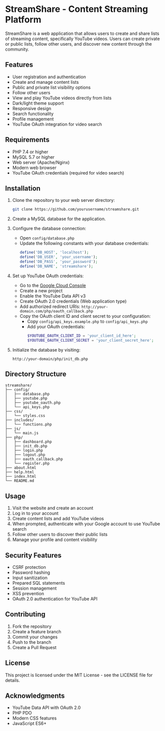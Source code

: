 # StreamShare - Content Streaming Platform

StreamShare is a web application that allows users to create and share lists of streaming content, specifically YouTube videos. Users can create private or public lists, follow other users, and discover new content through the community.

## Features

- User registration and authentication
- Create and manage content lists
- Public and private list visibility options
- Follow other users
- View and play YouTube videos directly from lists
- Dark/light theme support
- Responsive design
- Search functionality
- Profile management
- YouTube OAuth integration for video search

## Requirements

- PHP 7.4 or higher
- MySQL 5.7 or higher
- Web server (Apache/Nginx)
- Modern web browser
- YouTube OAuth credentials (required for video search)

## Installation

1. Clone the repository to your web server directory:
   ```bash
   git clone https://github.com/yourusername/streamshare.git
   ```

2. Create a MySQL database for the application.

3. Configure the database connection:
   - Open `config/database.php`
   - Update the following constants with your database credentials:
     ```php
     define('DB_HOST', 'localhost');
     define('DB_USER', 'your_username');
     define('DB_PASS', 'your_password');
     define('DB_NAME', 'streamshare');
     ```

4. Set up YouTube OAuth credentials:
   - Go to the [Google Cloud Console](https://console.cloud.google.com/)
   - Create a new project
   - Enable the YouTube Data API v3
   - Create OAuth 2.0 credentials (Web application type)
   - Add authorized redirect URIs: `http://your-domain.com/php/oauth_callback.php`
   - Copy the OAuth client ID and client secret to your configuration:
     - Copy `config/api_keys.example.php` to `config/api_keys.php`
     - Add your OAuth credentials:
       ```php
       $YOUTUBE_OAUTH_CLIENT_ID = 'your_client_id_here';
       $YOUTUBE_OAUTH_CLIENT_SECRET = 'your_client_secret_here';
       ```

5. Initialize the database by visiting:
   ```
   http://your-domain/php/init_db.php
   ```

## Directory Structure

```
streamshare/
├── config/
│   ├── database.php
│   ├── youtube.php
│   ├── youtube_oauth.php
│   └── api_keys.php
├── css/
│   └── styles.css
├── includes/
│   └── functions.php
├── js/
│   └── main.js
├── php/
│   ├── dashboard.php
│   ├── init_db.php
│   ├── login.php
│   ├── logout.php
│   ├── oauth_callback.php
│   └── register.php
├── about.html
├── help.html
├── index.html
└── README.md
```

## Usage

1. Visit the website and create an account
2. Log in to your account
3. Create content lists and add YouTube videos
4. When prompted, authenticate with your Google account to use YouTube search
5. Follow other users to discover their public lists
6. Manage your profile and content visibility

## Security Features

- CSRF protection
- Password hashing
- Input sanitization
- Prepared SQL statements
- Session management
- XSS prevention
- OAuth 2.0 authentication for YouTube API

## Contributing

1. Fork the repository
2. Create a feature branch
3. Commit your changes
4. Push to the branch
5. Create a Pull Request

## License

This project is licensed under the MIT License - see the LICENSE file for details.

## Acknowledgments

- YouTube Data API with OAuth 2.0
- PHP PDO
- Modern CSS features
- JavaScript ES6+ 